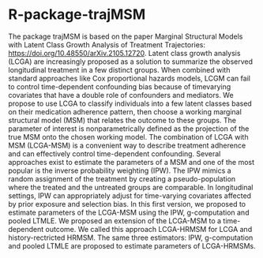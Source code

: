 # R-package-trajMSM
The package trajMSM is based on the paper Marginal Structural Models with Latent Class Growth
Analysis of Treatment Trajectories: https://doi.org/10.48550/arXiv.2105.12720. Latent class growth
analysis (LCGA) are increasingly proposed as a solution to summarize the observed longitudinal
treatment in a few distinct groups. When combined with standard approaches like Cox proportional
hazards models, LCGM can fail to control time-dependent confounding bias because of timevarying
covariates that have a double role of confounders and mediators. We propose to use LCGA
to classify individuals into a few latent classes based on their medication adherence pattern, then
choose a working marginal structural model (MSM) that relates the outcome to these groups. The
parameter of interest is nonparametrically defined as the projection of the true MSM onto the chosen
working model. The combination of LCGA with MSM (LCGA-MSM) is a convenient way
to describe treatment adherence and can effectively control time-dependent confounding. Several
approaches exist to estimate the parameters of a MSM and one of the most popular is the inverse
probability weighting (IPW). The IPW mimics a random assignment of the treatment by creating
a pseudo-population where the treated and the untreated groups are comparable. In longitudinal
settings, IPW can appropriately adjust for time-varying covariates affected by prior exposure and
selection bias. In this first version, we proposed to estimate parameters of the LCGA-MSM using
the IPW, g-computation and pooled LTMLE. We proposed an extension of the LCGA-MSM to a time-dependent outcome.
We called this approach LCGA-HRMSM for LCGA and history-rectricted HRMSM. The same three estimators: IPW, g-computation
and pooled LTMLE are proposed to estimate parameters of LCGA-HRMSMs. 
